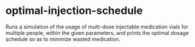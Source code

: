 # optimal-injection-schedule
Runs a simulation of the usage of multi-dose injectable medication vials for multiple people, within the given parameters, and prints the optimal dosage schedule so as to minimize wasted medication.
